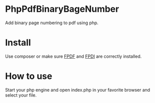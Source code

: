 # PhpPdfBinaryBageNumber
Add binary page numbering to pdf using php.

# Install
Use composer or make sure [FPDF](http://www.fpdf.org/) and [FPDI](https://www.setasign.com/products/fpdi/about/) are correctly installed.

# How to use
Start your php engine and open index.php in your favorite browser and select your file.
